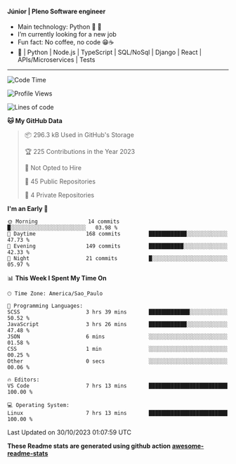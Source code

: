 #### Júnior | Pleno Software engineer 

- Main technology: Python 🐍 💖
- I’m currently looking for a new job
- Fun fact: No coffee, no code 😁☕
- 📖 | Python | Node.js | TypeScript | SQL/NoSql | Django | React | APIs/Microservices | Tests 
---
<!--START_SECTION:waka-->
![Code Time](http://img.shields.io/badge/Code%20Time-932%20hrs-blue)

![Profile Views](http://img.shields.io/badge/Profile%20Views-3-blue)

![Lines of code](https://img.shields.io/badge/From%20Hello%20World%20I%27ve%20Written-10.7%20million%20lines%20of%20code-blue)

**🐱 My GitHub Data** 

> 📦 296.3 kB Used in GitHub's Storage 
 > 
> 🏆 225 Contributions in the Year 2023
 > 
> 🚫 Not Opted to Hire
 > 
> 📜 45 Public Repositories 
 > 
> 🔑 4 Private Repositories 
 > 
**I'm an Early 🐤** 

```text
🌞 Morning                14 commits          █░░░░░░░░░░░░░░░░░░░░░░░░   03.98 % 
🌆 Daytime                168 commits         ████████████░░░░░░░░░░░░░   47.73 % 
🌃 Evening                149 commits         ███████████░░░░░░░░░░░░░░   42.33 % 
🌙 Night                  21 commits          █░░░░░░░░░░░░░░░░░░░░░░░░   05.97 % 
```


📊 **This Week I Spent My Time On** 

```text
🕑︎ Time Zone: America/Sao_Paulo

💬 Programming Languages: 
SCSS                     3 hrs 39 mins       █████████████░░░░░░░░░░░░   50.52 % 
JavaScript               3 hrs 26 mins       ████████████░░░░░░░░░░░░░   47.48 % 
JSON                     6 mins              ░░░░░░░░░░░░░░░░░░░░░░░░░   01.58 % 
CSS                      1 min               ░░░░░░░░░░░░░░░░░░░░░░░░░   00.25 % 
Other                    0 secs              ░░░░░░░░░░░░░░░░░░░░░░░░░   00.06 % 

🔥 Editors: 
VS Code                  7 hrs 13 mins       █████████████████████████   100.00 % 

💻 Operating System: 
Linux                    7 hrs 13 mins       █████████████████████████   100.00 % 
```


 Last Updated on 30/10/2023 01:07:59 UTC
<!--END_SECTION:waka-->

**These Readme stats are generated using github action [awesome-readme-stats](https://github.com/anmol098/waka-readme-stats)**
